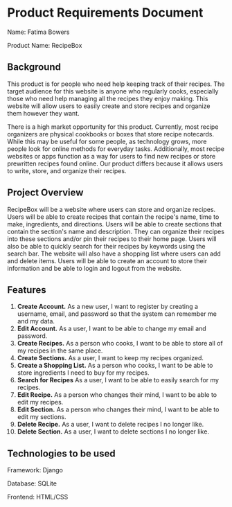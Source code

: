 # Product Requirements Document
Name: Fatima Bowers

Product Name: RecipeBox

## Background
This product is for people who need help keeping track of their recipes. The target audience for this website is anyone who regularly cooks, especially those who need help managing all the recipes they enjoy making. This website will allow users to easily create and store recipes and organize them however they want.

There is a high market opportunity for this product. Currently, most recipe organizers are physical cookbooks or boxes that store recipe notecards. While this may be useful for some people, as technology grows, more people look for online methods for everyday tasks. Additionally, most recipe websites or apps function as a way for users to find new recipes or store prewritten recipes found online. Our product differs because it allows users to write, store, and organize their recipes.

## Project Overview
RecipeBox will be a website where users can store and organize recipes. Users will be able to create recipes that contain the recipe's name, time to make, ingredients, and directions. Users will be able to create sections that contain the section's name and description. They can organize their recipes into these sections and/or pin their recipes to their home page. Users will also be able to quickly search for their recipes by keywords using the search bar. The website will also have a shopping list where users can add and delete items. Users will be able to create an account to store their information and be able to login and logout from the website.

## Features
1. **Create Account.** As a new user, I want to register by creating a username, email, and password so that the system can remember me and my data.
2. **Edit Account.** As a user, I want to be able to change my email and password.
4. **Create Recipes.** As a person who cooks, I want to be able to store all of my recipes in the same place.
5. **Create Sections.** As a user, I want to keep my recipes organized.
6. **Create a Shopping List.** As a person who cooks, I want to be able to store ingredients I need to buy for my recipes.
7. **Search for Recipes** As a user, I want to be able to easily search for my recipes.
8. **Edit Recipe.** As a person who changes their mind, I want to be able to edit my recipes.
9. **Edit Section.** As a person who changes their mind, I want to be able to edit my sections.
10. **Delete Recipe.** As a user, I want to delete recipes I no longer like.
11. **Delete Section.** As a user, I want to delete sections I no longer like.

## Technologies to be used
Framework: Django

Database: SQLite

Frontend: HTML/CSS
